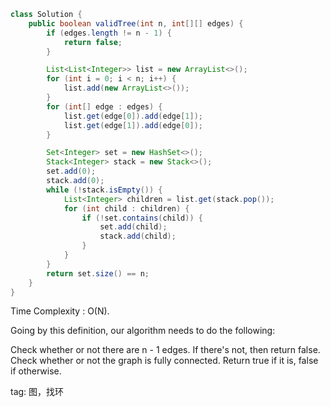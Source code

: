 ```java
class Solution {
    public boolean validTree(int n, int[][] edges) {
        if (edges.length != n - 1) {
            return false;
        }

        List<List<Integer>> list = new ArrayList<>();
        for (int i = 0; i < n; i++) {
            list.add(new ArrayList<>());
        }
        for (int[] edge : edges) {
            list.get(edge[0]).add(edge[1]);
            list.get(edge[1]).add(edge[0]);
        }

        Set<Integer> set = new HashSet<>();
        Stack<Integer> stack = new Stack<>();
        set.add(0);
        stack.add(0);
        while (!stack.isEmpty()) {
            List<Integer> children = list.get(stack.pop());
            for (int child : children) {
                if (!set.contains(child)) {
                    set.add(child);
                    stack.add(child);
                }
            }
        }
        return set.size() == n;
    }
}
```

Time Complexity : O(N).  


Going by this definition, our algorithm needs to do the following:

Check whether or not there are n - 1 edges. If there's not, then return false.  
Check whether or not the graph is fully connected. Return true if it is, false if otherwise.  

tag:
图，找环  
